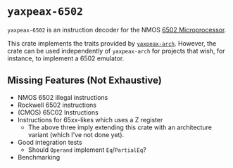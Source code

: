# `yaxpeax-6502`

`yaxpeax-6502` is an instruction decoder for the NMOS [6502 Microprocessor](https://en.wikipedia.org/wiki/6502).

This crate implements the traits provided by [`yaxpeax-arch`](https://github.com/iximeow/yaxpeax-arch).
However, the crate can be used independently of `yaxpeax-arch` for projects
that wish, for instance, to implement a 6502 emulator.

## Missing Features (Not Exhaustive)
* NMOS 6502 illegal instructions
* Rockwell 6502 instructions
* (CMOS) 65C02 Instructions
* Instructions for 65xx-likes which uses a Z register
  * The above three imply extending this crate with an architecture
    variant (which I've not done yet).
* Good integration tests
  * Should `Operand` implement `Eq`/`PartialEq`?
* Benchmarking
